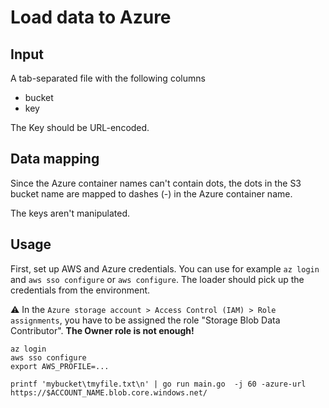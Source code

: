 # Load data to Azure

## Input

A tab-separated file with the following columns

- bucket
- key

The Key should be URL-encoded.

## Data mapping

Since the Azure container names can't contain dots, the dots in
the S3 bucket name are mapped to dashes (-) in the Azure container
name.

The keys aren't manipulated.


## Usage

First, set up AWS and Azure credentials. You can use for example `az login` and
`aws sso configure` or `aws configure`. The loader should pick up the credentials
from the environment.

⚠️ In the `Azure storage account > Access Control (IAM) > Role assignments`, you have
to be assigned the role "Storage Blob Data Contributor". **The Owner role is not enough!**

    az login
    aws sso configure
    export AWS_PROFILE=...

    printf 'mybucket\tmyfile.txt\n' | go run main.go  -j 60 -azure-url https://$ACCOUNT_NAME.blob.core.windows.net/
